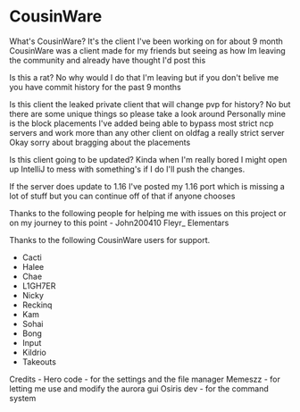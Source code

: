 # CousinWare
What's CousinWare? It's the client I've been working on for about 9 month
CousinWare was a client made for my friends but seeing as how Im leaving the community and already have thought I'd post this

Is this a rat? No why would I do that I'm leaving but if you don't belive me you have commit history for the past 9 months

Is this client the leaked private client that will change pvp for history? No but there are some unique things so please take a look around
Personally mine is the block placements I've added being able to bypass most strict ncp servers and work more than any other client on oldfag a really strict server
Okay sorry about bragging about the placements

Is this client going to be updated? Kinda when I'm really bored I might open up IntelliJ to mess with something's if I do I'll push the changes.

If the server does update to 1.16 I've posted my 1.16 port which is missing a lot of stuff but you can continue off of that if anyone chooses

Thanks to the following people for helping me with issues on this project or on my journey to this point -
John200410
Fleyr_
Elementars 

Thanks to the following CousinWare users for support.
- Cacti
- Halee
- Chae
- L1GH7ER 
- Nicky
- Reckinq
- Kam
- Sohai
- Bong
- Input
- Kildrio
- Takeouts


Credits - 
Hero code - for the settings and the file manager
Memeszz - for letting me use and modify the aurora gui
Osiris dev - for the command system
